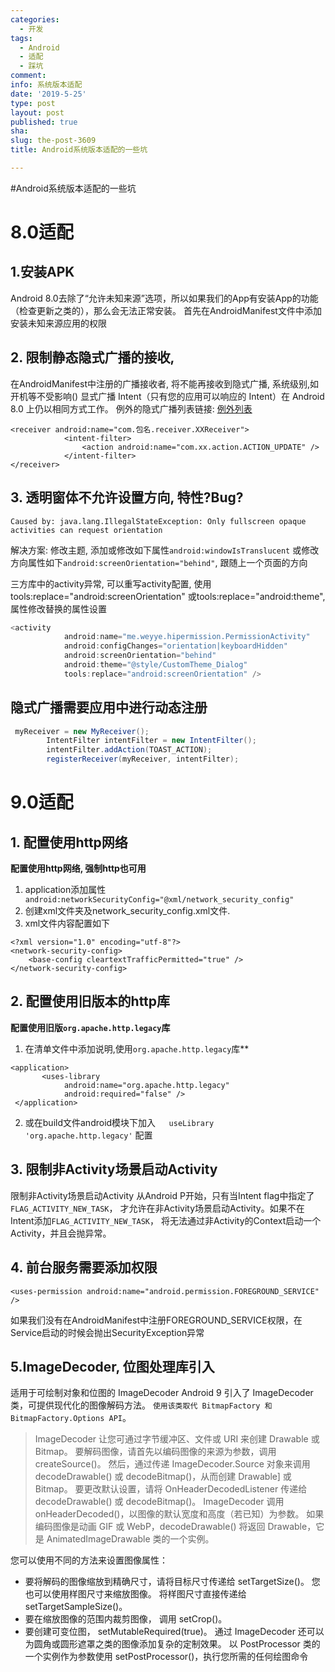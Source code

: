 ```yaml
---
categories:
  - 开发
tags:
  - Android
  - 适配
  - 踩坑
comment: 
info: 系统版本适配
date: '2019-5-25'
type: post
layout: post
published: true
sha: 
slug: the-post-3609
title: Android系统版本适配的一些坑

---
```

#Android系统版本适配的一些坑


# 8.0适配
## 1.安装APK
Android 8.0去除了“允许未知来源”选项，所以如果我们的App有安装App的功能（检查更新之类的），那么会无法正常安装。
首先在AndroidManifest文件中添加安装未知来源应用的权限
<uses-permission android:name="android.permission.REQUEST_INSTALL_PACKAGES"/>


## 2. 限制静态隐式广播的接收,

在AndroidManifest中注册的广播接收者, 将不能再接收到隐式广播, 系统级别,如开机等不受影响()
显式广播 Intent（只有您的应用可以响应的 Intent）在 Android 8.0 上仍以相同方式工作。
例外的隐式广播列表链接: [例外列表](https://developer.android.com/guide/components/broadcast-exceptions?hl=zh-cn)

```
<receiver android:name="com.包名.receiver.XXReceiver">
            <intent-filter>
                <action android:name="com.xx.action.ACTION_UPDATE" />
            </intent-filter>
</receiver>
```

## 3. 透明窗体不允许设置方向, 特性?Bug?

`Caused by: java.lang.IllegalStateException: Only fullscreen opaque activities can request orientation`

解决方案:
 修改主题, 添加或修改如下属性`android:windowIsTranslucent`
 或修改方向属性如下`android:screenOrientation="behind"`, 跟随上一个页面的方向
 
 三方库中的activity异常, 可以重写activity配置, 使用 tools:replace="android:screenOrientation" 
 或tools:replace="android:theme", 属性修改替换的属性设置
 
```java
<activity
            android:name="me.weyye.hipermission.PermissionActivity"
            android:configChanges="orientation|keyboardHidden"
            android:screenOrientation="behind"
            android:theme="@style/CustomTheme_Dialog"
            tools:replace="android:screenOrientation" />
```


## 隐式广播需要应用中进行动态注册

```java
 myReceiver = new MyReceiver();
        IntentFilter intentFilter = new IntentFilter();
        intentFilter.addAction(TOAST_ACTION);
        registerReceiver(myReceiver, intentFilter);

```


# 9.0适配


## 1. 配置使用http网络

**配置使用http网络, 强制http也可用**
1. application添加属性`   android:networkSecurityConfig="@xml/network_security_config"`
2. 创建xml文件夹及network_security_config.xml文件.
3. xml文件内容配置如下

```
<?xml version="1.0" encoding="utf-8"?>
<network-security-config>
    <base-config cleartextTrafficPermitted="true" />
</network-security-config>

```

## 2. 配置使用旧版本的http库

**配置使用旧版`org.apache.http.legacy`库**

1. 在清单文件中添加说明,使用`org.apache.http.legacy`库**

```
<application>
       <uses-library
            android:name="org.apache.http.legacy"
            android:required="false" />
 </application>
```


2. 或在build文件android模块下加入`   useLibrary 'org.apache.http.legacy'` 配置

## 3. 限制非Activity场景启动Activity

限制非Activity场景启动Activity
从Android P开始，只有当Intent flag中指定了`FLAG_ACTIVITY_NEW_TASK`，
才允许在非Activity场景启动Activity。如果不在Intent添加`FLAG_ACTIVITY_NEW_TASK`，
将无法通过非Activity的Context启动一个Activity，并且会抛异常。

## 4. 前台服务需要添加权限

`<uses-permission android:name="android.permission.FOREGROUND_SERVICE" />`

如果我们没有在AndroidManifest中注册FOREGROUND_SERVICE权限，在Service启动的时候会抛出SecurityException异常


## 5.ImageDecoder, 位图处理库引入
适用于可绘制对象和位图的 ImageDecoder
Android 9 引入了 ImageDecoder 类，可提供现代化的图像解码方法。 `使用该类取代 BitmapFactory 和 BitmapFactory.Options API`。

> ImageDecoder 让您可通过字节缓冲区、文件或 URI 来创建 Drawable 或 Bitmap。
> 要解码图像，请首先以编码图像的来源为参数，调用 createSource()。 然后，通过传递 ImageDecoder.Source
> 对象来调用 decodeDrawable() 或 decodeBitmap()，从而创建 Drawable] 或 Bitmap。
> 要更改默认设置，请将 OnHeaderDecodedListener 传递给 decodeDrawable() 或
> decodeBitmap()。 ImageDecoder 调用 onHeaderDecoded()，以图像的默认宽度和高度（若已知）为参数。
> 如果编码图像是动画 GIF 或 WebP，decodeDrawable() 将返回 Drawable，它是
> AnimatedImageDrawable 类的一个实例。

您可以使用不同的方法来设置图像属性：

 - 要将解码的图像缩放到精确尺寸，请将目标尺寸传递给 setTargetSize()。 您也可以使用样图尺寸来缩放图像。 将样图尺寸直接传递给setTargetSampleSize()。 
 - 要在缩放图像的范围内裁剪图像， 调用 setCrop()。 
 - 要创建可变位图， setMutableRequired(true)。 通过 ImageDecoder 还可以为圆角或圆形遮罩之类的图像添加复杂的定制效果。
   以 PostProcessor 类的一个实例作为参数使用 setPostProcessor()，执行您所需的任何绘图命令
